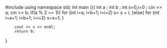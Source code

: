 #include<iostream>
using namespace std;
int main (){
        int a ;
        int b ;
        int s=0,i=0 ;
        cin >> a;
        cin >> b;
        if(a % 2 == 1){
                      for (int i=a; i<b+1; i=i+2)
                      s= s + i;
        }else{
              for (int i=a+1; i<b+1; i=i+2)
              s=s+1;
        }

        cout << s << endl;
        return 0;
}
